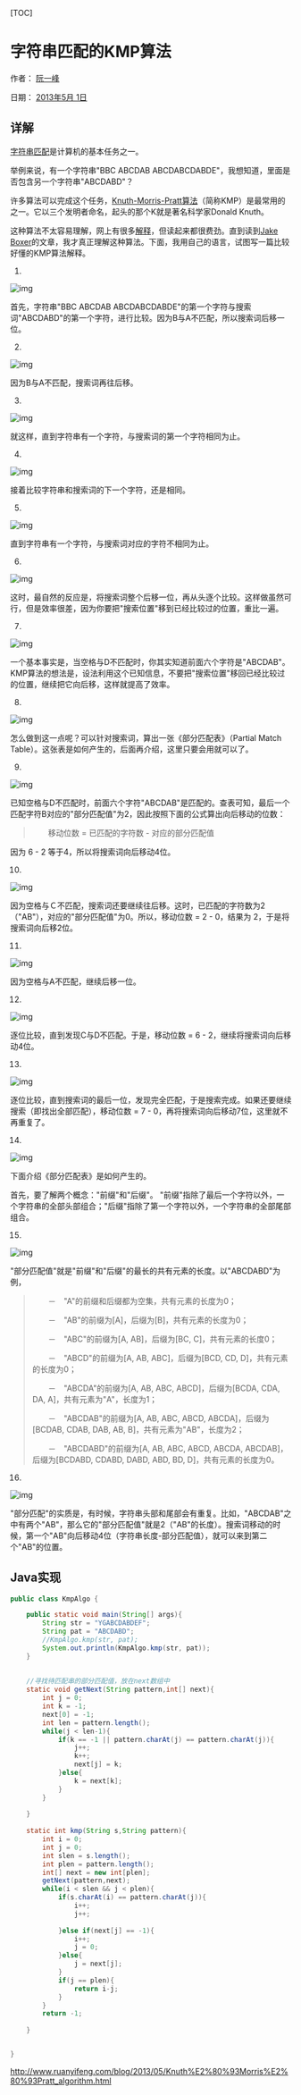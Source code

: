 [TOC]



# 字符串匹配的KMP算法

作者： [阮一峰](http://www.ruanyifeng.com/)

日期： [2013年5月 1日](http://www.ruanyifeng.com/blog/2013/05/)



## 详解

[字符串匹配](http://en.wikipedia.org/wiki/String_searching_algorithm)是计算机的基本任务之一。

举例来说，有一个字符串"BBC ABCDAB ABCDABCDABDE"，我想知道，里面是否包含另一个字符串"ABCDABD"？

许多算法可以完成这个任务，[Knuth-Morris-Pratt算法](http://en.wikipedia.org/wiki/Knuth%E2%80%93Morris%E2%80%93Pratt_algorithm)（简称KMP）是最常用的之一。它以三个发明者命名，起头的那个K就是著名科学家Donald Knuth。

这种算法不太容易理解，网上有很多[解释](http://www.google.com/search?q=Knuth-Morris-Pratt+algorithm)，但读起来都很费劲。直到读到[Jake Boxer](http://jakeboxer.com/blog/2009/12/13/the-knuth-morris-pratt-algorithm-in-my-own-words/)的文章，我才真正理解这种算法。下面，我用自己的语言，试图写一篇比较好懂的KMP算法解释。

1.

![img](./image-201803181300/bg2013050103.png)

首先，字符串"BBC ABCDAB ABCDABCDABDE"的第一个字符与搜索词"ABCDABD"的第一个字符，进行比较。因为B与A不匹配，所以搜索词后移一位。

2.

![img](./image-201803181300/bg2013050104.png)

因为B与A不匹配，搜索词再往后移。

3.

![img](./image-201803181300/bg2013050105.png)

就这样，直到字符串有一个字符，与搜索词的第一个字符相同为止。

4.

![img](./image-201803181300/bg2013050106.png)

接着比较字符串和搜索词的下一个字符，还是相同。

5.

![img](./image-201803181300/bg2013050107.png)

直到字符串有一个字符，与搜索词对应的字符不相同为止。

6.

![img](./image-201803181300/bg2013050108.png)

这时，最自然的反应是，将搜索词整个后移一位，再从头逐个比较。这样做虽然可行，但是效率很差，因为你要把"搜索位置"移到已经比较过的位置，重比一遍。

7.

![img](./image-201803181300/bg2013050107.png)

一个基本事实是，当空格与D不匹配时，你其实知道前面六个字符是"ABCDAB"。KMP算法的想法是，设法利用这个已知信息，不要把"搜索位置"移回已经比较过的位置，继续把它向后移，这样就提高了效率。

8.

![img](./image-201803181300/bg2013050109.png)

怎么做到这一点呢？可以针对搜索词，算出一张《部分匹配表》（Partial Match Table）。这张表是如何产生的，后面再介绍，这里只要会用就可以了。

9.

![img](./image-201803181300/bg2013050107.png)

已知空格与D不匹配时，前面六个字符"ABCDAB"是匹配的。查表可知，最后一个匹配字符B对应的"部分匹配值"为2，因此按照下面的公式算出向后移动的位数：

> 　　移动位数 = 已匹配的字符数 - 对应的部分匹配值

因为 6 - 2 等于4，所以将搜索词向后移动4位。

10.

![img](./image-201803181300/bg2013050110.png)

因为空格与Ｃ不匹配，搜索词还要继续往后移。这时，已匹配的字符数为2（"AB"），对应的"部分匹配值"为0。所以，移动位数 = 2 - 0，结果为 2，于是将搜索词向后移2位。

11.

![img](./image-201803181300/bg2013050111.png)

因为空格与A不匹配，继续后移一位。

12.

![img](./image-201803181300/bg2013050112.png)

逐位比较，直到发现C与D不匹配。于是，移动位数 = 6 - 2，继续将搜索词向后移动4位。

13.

![img](./image-201803181300/bg2013050113.png)

逐位比较，直到搜索词的最后一位，发现完全匹配，于是搜索完成。如果还要继续搜索（即找出全部匹配），移动位数 = 7 - 0，再将搜索词向后移动7位，这里就不再重复了。

14.

![img](./image-201803181300/bg2013050114.png)

下面介绍《部分匹配表》是如何产生的。

首先，要了解两个概念："前缀"和"后缀"。 "前缀"指除了最后一个字符以外，一个字符串的全部头部组合；"后缀"指除了第一个字符以外，一个字符串的全部尾部组合。

15.

![img](./image-201803181300/bg2013050109.png)

"部分匹配值"就是"前缀"和"后缀"的最长的共有元素的长度。以"ABCDABD"为例，

> 　　－　"A"的前缀和后缀都为空集，共有元素的长度为0；
>
> 　　－　"AB"的前缀为[A]，后缀为[B]，共有元素的长度为0；
>
> 　　－　"ABC"的前缀为[A, AB]，后缀为[BC, C]，共有元素的长度0；
>
> 　　－　"ABCD"的前缀为[A, AB, ABC]，后缀为[BCD, CD, D]，共有元素的长度为0；
>
> 　　－　"ABCDA"的前缀为[A, AB, ABC, ABCD]，后缀为[BCDA, CDA, DA, A]，共有元素为"A"，长度为1；
>
> 　　－　"ABCDAB"的前缀为[A, AB, ABC, ABCD, ABCDA]，后缀为[BCDAB, CDAB, DAB, AB, B]，共有元素为"AB"，长度为2；
>
> 　　－　"ABCDABD"的前缀为[A, AB, ABC, ABCD, ABCDA, ABCDAB]，后缀为[BCDABD, CDABD, DABD, ABD, BD, D]，共有元素的长度为0。

16.

![img](./image-201803181300/bg2013050112.png)

"部分匹配"的实质是，有时候，字符串头部和尾部会有重复。比如，"ABCDAB"之中有两个"AB"，那么它的"部分匹配值"就是2（"AB"的长度）。搜索词移动的时候，第一个"AB"向后移动4位（字符串长度-部分匹配值），就可以来到第二个"AB"的位置。

## Java实现

```java
public class KmpAlgo {

    public static void main(String[] args){
        String str = "YGABCDABDEF";
        String pat = "ABCDABD";
        //KmpAlgo.kmp(str, pat);
        System.out.println(KmpAlgo.kmp(str, pat));
    }
    
    
    //寻找待匹配串的部分匹配值，放在next数组中
    static void getNext(String pattern,int[] next){
        int j = 0;
        int k = -1;
        next[0] = -1;
        int len = pattern.length();
        while(j < len-1){
            if(k == -1 || pattern.charAt(j) == pattern.charAt(j)){
                j++;
                k++;
                next[j] = k;
            }else{
                k = next[k];
            }
        }
        
    }
    
    static int kmp(String s,String pattern){
        int i = 0;
        int j = 0;
        int slen = s.length();
        int plen = pattern.length();
        int[] next = new int[plen];
        getNext(pattern,next);
        while(i < slen && j < plen){
            if(s.charAt(i) == pattern.charAt(j)){
                i++;
                j++;
                
            }else if(next[j] == -1){
                i++;
                j = 0;
            }else{
                j = next[j];
            }
            if(j == plen){
                return i-j;
            }
        }
        return -1;
        
    }


}
```




http://www.ruanyifeng.com/blog/2013/05/Knuth%E2%80%93Morris%E2%80%93Pratt_algorithm.html